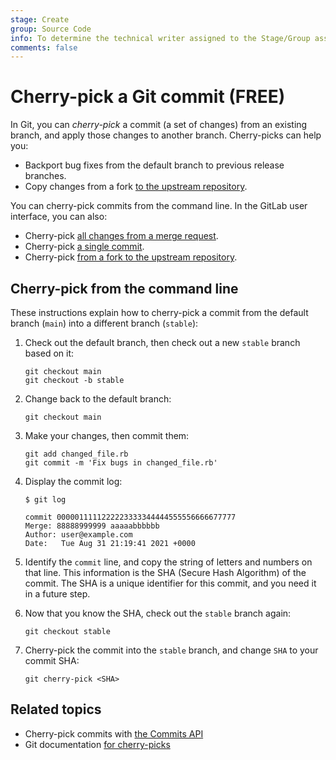 ```yaml
---
stage: Create
group: Source Code
info: To determine the technical writer assigned to the Stage/Group associated with this page, see https://about.gitlab.com/handbook/engineering/ux/technical-writing/#assignments
comments: false
---
```


# Cherry-pick a Git commit **(FREE)**

In Git, you can *cherry-pick* a commit (a set of changes) from an existing branch,
and apply those changes to another branch. Cherry-picks can help you:

- Backport bug fixes from the default branch to previous release branches.
- Copy changes from a fork
  [to the upstream repository](../../user/project/merge_requests/cherry_pick_changes.md#cherry-pick-into-a-project).

You can cherry-pick commits from the command line. In the GitLab user interface,
you can also:

- Cherry-pick [all changes from a merge request](../../user/project/merge_requests/cherry_pick_changes.md#cherry-pick-all-changes-from-a-merge-request).
- Cherry-pick [a single commit](../../user/project/merge_requests/cherry_pick_changes.md#cherry-pick-a-single-commit).
- Cherry-pick [from a fork to the upstream repository](../../user/project/merge_requests/cherry_pick_changes.md#cherry-pick-into-a-project).

## Cherry-pick from the command line

These instructions explain how to cherry-pick a commit from the default branch (`main`)
into a different branch (`stable`):

1. Check out the default branch, then check out a new `stable` branch based on it:

   ```shell
   git checkout main
   git checkout -b stable
   ```

1. Change back to the default branch:

   ```shell
   git checkout main
   ```

1. Make your changes, then commit them:

   ```shell
   git add changed_file.rb
   git commit -m 'Fix bugs in changed_file.rb'
   ```

1. Display the commit log:

   ```shell
   $ git log

   commit 0000011111222223333344444555556666677777
   Merge: 88888999999 aaaaabbbbbb
   Author: user@example.com
   Date:   Tue Aug 31 21:19:41 2021 +0000
   ```

1. Identify the `commit` line, and copy the string of letters and numbers on that line.
   This information is the SHA (Secure Hash Algorithm) of the commit. The SHA is
   a unique identifier for this commit, and you need it in a future step.

1. Now that you know the SHA, check out the `stable` branch again:

   ```shell
   git checkout stable
   ```

1. Cherry-pick the commit into the `stable` branch, and change `SHA` to your commit
   SHA:

   ```shell
   git cherry-pick <SHA>
   ```

## Related topics

- Cherry-pick commits with [the Commits API](../../api/commits.md#cherry-pick-a-commit)
- Git documentation [for cherry-picks](https://git-scm.com/docs/git-cherry-pick)
